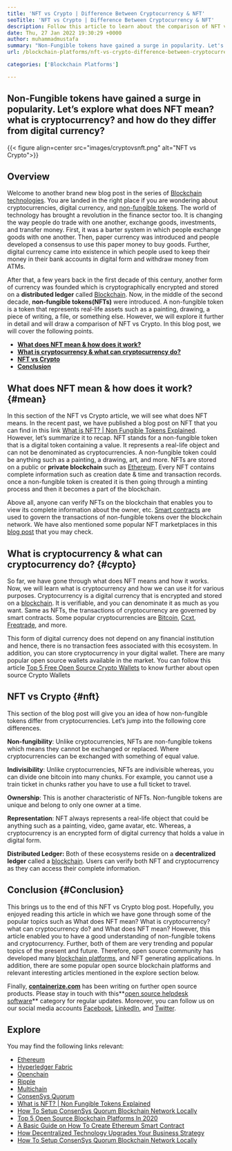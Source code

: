 ```yaml
---
title: 'NFT vs Crypto | Difference Between Cryptocurrency & NFT'
seoTitle: 'NFT vs Crypto | Difference Between Cryptocurrency & NFT'
description: Follow this article to learn about the comparison of NFT vs Crypto. NFTs represent real-life objects where crypto is an encrypted form of digital currency.
date: Thu, 27 Jan 2022 19:30:29 +0000
author: muhammadmustafa
summary: "Non-Fungible tokens have gained a surge in popularity. Let's explore what does NFT mean? what is cryptocurrency? and how do they differ from digital currency?"
url: /blockchain-platforms/nft-vs-crypto-difference-between-cryptocurrency-nft/

categories: ['Blockchain Platforms']

---
```

## Non-Fungible tokens have gained a surge in popularity. Let’s explore what does NFT mean? what is cryptocurrency? and how do they differ from digital currency?

{{< figure align=center src="images/cryptovsnft.png" alt="NFT vs Crypto">}}  

## Overview

Welcome to another brand new blog post in the series of [Blockchain technologies][1]. You are landed in the right place if you are wondering about cryptocurrencies, digital currency, and [non-fungible tokens][2]. The world of technology has brought a revolution in the finance sector too. It is changing the way people do trade with one another, exchange goods, investments, and transfer money. First, it was a barter system in which people exchange goods with one another. Then, paper currency was introduced and people developed a consensus to use this paper money to buy goods. Further, digital currency came into existence in which people used to keep their money in their bank accounts in digital form and withdraw money from ATMs.

After that, a few years back in the first decade of this century, another form of currency was founded which is cryptographically encrypted and stored on a **distributed ledger** called [Blockchain][3]. Now, in the middle of the second decade, **non-fungible tokens(NFTs)** were introduced. A non-fungible token is a token that represents real-life assets such as a painting, drawing, a piece of writing, a file, or something else. However, we will explore it further in detail and will draw a comparison of NFT vs Crypto. In this blog post, we will cover the following points.

  * **[What does NFT mean & how does it work?][4]**
  * **[What is cryptocurrency & what can cryptocurrency do?][5]**
  * **[NFT vs Crypto][6]** 
  * **[Conclusion][7]**

## What does NFT mean & how does it work? {#mean}

In this section of the NFT vs Crypto article, we will see what does NFT means. In the recent past, we have published a blog post on NFT that you can find in this link [What is NFT? | Non Fungible Tokens Explained][2]. However, let’s summarize it to recap. NFT stands for a non-fungible token that is a digital token containing a value. It represents a real-life object and can not be denominated as cryptocurrencies. A non-fungible token could be anything such as a painting, a drawing, art, and more. NFTs are stored on a public or **private blockchain** such as [Ethereum][8]. Every NFT contains complete information such as creation date & time and transaction records. once a non-fungible token is created it is then going through a minting process and then it becomes a part of the blockchain.

Above all, anyone can verify NFTs on the blockchain that enables you to view its complete information about the owner, etc. [Smart contracts][9] are used to govern the transactions of non-fungible tokens over the blockchain network. We have also mentioned some popular NFT marketplaces in this [blog post][2] that you may check.

## What is cryptocurrency & what can cryptocurrency do? {#cypto}

So far, we have gone through what does NFT means and how it works. Now, we will learn what is cryptocurrency and how we can use it for various purposes. Cryptocurrency is a digital currency that is encrypted and stored on a [blockchain][1]. It is verifiable, and you can denominate it as much as you want. Same as NFTs, the transactions of cryptocurrency are governed by smart contracts. Some popular cryptocurrencies are [Bitcoin][10], [Ccxt][11], [Freqtrade][12], and more.

This form of digital currency does not depend on any financial institution and hence, there is no transaction fees associated with this ecosystem. In addition, you can store cryptocurrency in your digital wallet. There are many popular open source wallets available in the market. You can follow this article [Top 5 Free Open Source Crypto Wallets][13] to know further about open source Crypto Wallets

## NFT vs Crypto {#nft}

This section of the blog post will give you an idea of how non-fungible tokens differ from cryptocurrencies. Let’s jump into the following core differences.

****Non-fungibility****: Unlike cryptocurrencies, NFTs are non-fungible tokens which means they cannot be exchanged or replaced. Where cryptocurrencies can be exchanged with something of equal value. 

**Indivisibility**: Unlike cryptocurrencies, NFTs are indivisible whereas, you can divide one bitcoin into many chunks. For example, you cannot use a train ticket in chunks rather you have to use a full ticket to travel. 

**Ownership**: This is another characteristic of NFTs. Non-fungible tokens are unique and belong to only one owner at a time. 

**Representation**: NFT always represents a real-life object that could be anything such as a painting, video, game avatar, etc. Whereas, a cryptocurrency is an encrypted form of digital currency that holds a value in digital form.

****Distributed Ledger**:** Both of these ecosystems reside on a **decentralized ledger** called a [blockchain][1]. Users can verify both NFT and cryptocurrency as they can access their complete information.

## Conclusion  {#Conclusion}

This brings us to the end of this NFT vs Crypto blog post. Hopefully, you enjoyed reading this article in which we have gone through some of the popular topics such as What does NFT mean? What is cryptocurrency? what can cryptocurrency do? and What does NFT mean? However, this article enabled you to have a good understanding of non-fungible tokens and cryptocurrency. Further, both of them are very trending and popular topics of the present and future. Therefore, open source community has developed many [blockchain platforms][1], and NFT generating applications. In addition, there are some popular open source blockchain platforms and relevant interesting articles mentioned in the explore section below.

Finally, **[containerize.com][14]** has been writing on further open source products. Please stay in touch with this**[open source helpdesk software][15]** category for regular updates. Moreover, you can follow us on our social media accounts [Facebook][16], [LinkedIn][17], and [Twitter][18].

## Explore

You may find the following links relevant:

  * [Ethereum][8]
  * [Hyperledger Fabric][19]
  * [Openchain][20]
  * [Ripple][21]
  * [Multichain][22]
  * [ConsenSys Quorum][23]
  * [What is NFT? | Non Fungible Tokens Explained][2]
  * [How To Setup ConsenSys Quorum Blockchain Network Locally][24]
  * [Top 5 Open Source Blockchain Platforms In 2020][25]
  * [A Basic Guide on How To Create Ethereum Smart Contract][26]
  * [How Decentralized Technology Upgrades Your Business Strategy][27]
  * [How To Setup ConsenSys Quorum Blockchain Network Locally][24]

 [1]: https://blog.containerize.com/category/blockchain-platforms/
 [2]: https://blog.containerize.com/2021/11/23/what-is-nft-non-fungible-tokens-explained/
 [3]: https://products.containerize.com/blockchain-platforms/
 [4]: #mean
 [5]: #cypto
 [6]: #nft
 [7]: #Conclusion
 [8]: https://products.containerize.com/blockchain-platforms/ethereum
 [9]: https://blog.containerize.com/2020/12/01/smart-contract-tutorial-ethereum-blockchain-development/
 [10]: https://bitcoin.org/en/
 [11]: https://opencollective.com/ccxt
 [12]: https://www.freqtrade.io/en/stable/
 [13]: https://blog.containerize.com/2021/11/17/top-5-free-open-source-crypto-wallets-in-2021/
 [14]: https://www.containerize.com/
 [15]: https://products.containerize.com/helpdesk/
 [16]: https://web.facebook.com/containerize
 [17]: https://www.linkedin.com/company/containerize/
 [18]: https://twitter.com/containerize_co
 [19]: https://products.containerize.com/blockchain-platforms/hyperledger-fabric
 [20]: https://products.containerize.com/blockchain-platforms/openchain
 [21]: https://products.containerize.com/blockchain-platforms/ripple
 [22]: https://products.containerize.com/blockchain-platforms/multichain
 [23]: https://products.containerize.com/blockchain-platforms/consensys-quorum
 [24]: https://blog.containerize.com/2021/04/30/how-to-setup-consensys-quorum-blockchain-network-locally/
 [25]: https://blog.containerize.com/2020/12/11/top-5-open-source-blockchain-platforms-in-2020/
 [26]: https://blog.containerize.com/2020/12/01/a-basic-guide-on-how-to-create-ethereum-smart-contract/
 [27]: https://blog.containerize.com/2020/11/27/how-decentralized-technology-upgrades-your-business-strategy/
